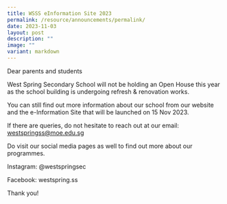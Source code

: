 ```yaml
---
title: WSSS eInformation Site 2023
permalink: /resource/announcements/permalink/
date: 2023-11-03
layout: post
description: ""
image: ""
variant: markdown
---
```

Dear parents and students

West Spring Secondary School will not be holding an Open House this year as the school building is undergoing refresh & renovation works. 

You can still find out more information about our school from our website and the e-Information Site that will be launched on 15 Nov 2023. 

If there are queries, do not hesitate to reach out at our email: westspringss@moe.edu.sg

Do visit our social media pages as well to find out more about our programmes. 

Instagram: @westspringsec

Facebook: westspring.ss

Thank you! 